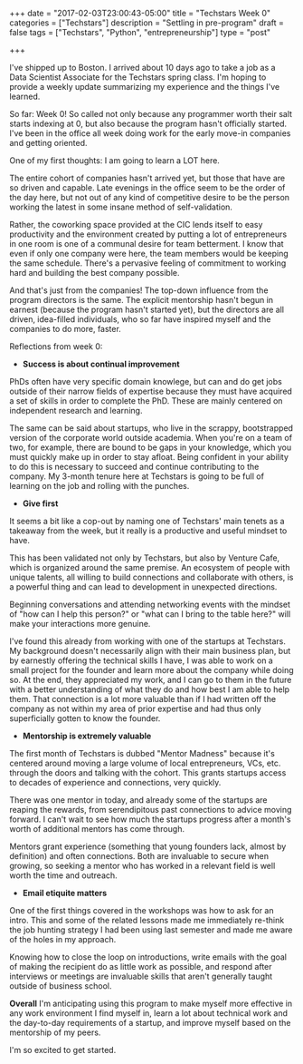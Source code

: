 +++
date = "2017-02-03T23:00:43-05:00"
title = "Techstars Week 0"
categories = ["Techstars"]
description = "Settling in pre-program"
draft = false
tags = ["Techstars", "Python", "entrepreneurship"]
type = "post"

+++

I've shipped up to Boston. I arrived about 10 days ago to take a job as a Data Scientist Associate
for the Techstars spring class. I'm hoping to provide a weekly update summarizing
my experience and the things I've learned. 

So far: Week 0! So called not only because any programmer worth their salt
starts indexing at 0, but also because the program hasn't officially started.
I've been in the office all week doing work for the early move-in companies
and getting oriented. 

One of my first thoughts: I am going to learn a LOT here. 

The entire cohort of companies hasn't arrived yet, but those that have are so 
driven and capable. Late evenings in the office seem to be the order of the day 
here, but not out of any kind of competitive desire to be the person working the
latest in some insane method of self-validation. 

Rather, the coworking space provided
at the CIC lends itself to easy productivity and the environment created by putting
a lot of entrepreneurs in one room is one of a communal desire for team betterment.
I know that even if only one company were here, the team members would be keeping 
the same schedule. There's a pervasive feeling of commitment to working hard and 
building the best company possible. 

And that's just from the companies! The top-down influence from the program directors
is the same. The explicit mentorship hasn't begun in earnest (because the program 
hasn't started yet), but the directors are all driven, idea-filled individuals,
who so far have inspired myself and the companies to do more, faster. 

Reflections from week 0:

* **Success is about continual improvement**

PhDs often have very specific domain knowlege, but can and do get jobs outside of 
their narrow fields of expertise because they must have acquired a set of 
skills in order to complete the PhD. These are mainly centered on independent research and 
learning. 

The same can be said about startups, who live in the scrappy, bootstrapped version of 
the corporate world outside academia. When you're on a team of two, for example,
there are bound to be gaps in your knowledge, which you must quickly
make up in order to stay afloat. Being confident in your ability to do this is 
necessary to succeed and continue contributing to the company. My 3-month tenure
here at Techstars is going to be full of learning on the job and rolling with the 
punches. 

* **Give first**

It seems a bit like a cop-out by naming one of Techstars' main tenets as a 
takeaway from the week, but it really is a productive and useful mindset to have.   

This has been validated not only by Techstars, but also by Venture Cafe, which is
organized around the same premise. An ecosystem of people with unique talents, all 
willing to build connections and collaborate with others, is 
a powerful thing and can lead to development in unexpected directions. 

Beginning conversations and attending networking events with the mindset of "how can I help 
this person?" or "what can I bring to the table here?" will make your interactions
more genuine. 

I've found this already from working with one of the startups at Techstars.
My background doesn't necessarily align with their main business plan, but by earnestly
offering the technical skills I have, I was able to work on a small project for the 
founder and learn more about the company while doing so. At the end, they appreciated
my work, and I can go to them in the future with a better understanding of what they
do and how best I am able to help them. That connection is a lot more valuable than 
if I had written off the company as not within my area of prior expertise and had 
thus only superficially gotten to know the founder.

* **Mentorship is extremely valuable**

The first month of Techstars is dubbed "Mentor Madness" because it's centered around
moving a large volume of local entrepreneurs, VCs, etc. through the doors and talking
with the cohort. This grants startups access to decades of experience and connections, 
very quickly.

There was one mentor in today, and already some of the startups are reaping the rewards,
from serendipitous past connections to advice moving forward. I can't wait to see 
how much the startups progress after a month's worth of additional mentors has come through. 

Mentors grant experience (something that young founders lack, almost by definition) and
often connections. Both are invaluable to secure when growing, so seeking a mentor who has
worked in a relevant field is well worth the time and outreach.

* **Email etiquite matters**

One of the first things covered in the workshops was how to ask for an intro. This and
some of the related lessons made me immediately re-think the job hunting strategy I had 
been using last semester and made me aware of the holes in my approach.

Knowing how to close the loop on introductions, write emails with the goal of making
the recipient do as little work as possible, and respond after interviews or meetings
are invaluable skills that aren't generally taught outside of business school.

**Overall** I'm anticipating using this program to make myself more effective in 
any work environment I find myself in, learn a lot about technical work and the day-to-day
requirements of a startup, and improve myself based on the mentorship of my peers.

I'm so excited to get started.

